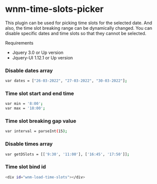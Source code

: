 # wnm-time-slots-picker
This plugin can be used for picking time slots for the selected date. And also, the time slot breaking range can be dynamically changed. You can disable specific dates and time slots so that they cannot be selected. 

Requirements
* Jquery 3.0 or Up version
* Jquery-UI 1.12.1 or Up version


### Disable dates array
```sh
var dates = ["26-03-2022", "27-03-2022", "30-03-2022"];
```

### Time slot start and end time
```sh
var min = '8:00';
var max = '18:00';
```

### Time slot breaking gap value
```sh
var interval = parseInt(15);
```

### Disable times array
```sh
var getDSlots = [['9:30', '11:00'], ['16:45', '17:50']];
```

### Time slot bind id
```sh
<div id="wnm-load-time-slots"></div>
```
